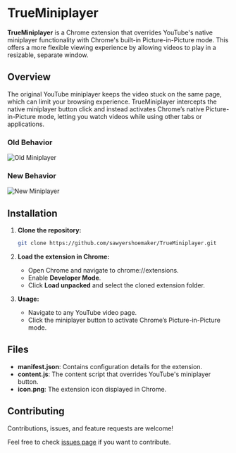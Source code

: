 # TrueMiniplayer

**TrueMiniplayer** is a Chrome extension that overrides YouTube's native miniplayer functionality with Chrome's built-in Picture-in-Picture mode. This offers a more flexible viewing experience by allowing videos to play in a resizable, separate window.

## Overview

The original YouTube miniplayer keeps the video stuck on the same page, which can limit your browsing experience. TrueMiniplayer intercepts the native miniplayer button click and instead activates Chrome’s native Picture-in-Picture mode, letting you watch videos while using other tabs or applications.

### Old Behavior
![Old Miniplayer](https://raw.githubusercontent.com/sawyershoemaker/true-miniplayer/demo/old_miniplayer.gif)

### New Behavior
![New Miniplayer](https://raw.githubusercontent.com/sawyershoemaker/true-miniplayer/demo/new_miniplayer.gif)

## Installation
1. **Clone the repository:**

   ```bash
   git clone https://github.com/sawyershoemaker/TrueMiniplayer.git
   
2. **Load the extension in Chrome:**
   - Open Chrome and navigate to chrome://extensions.
   - Enable **Developer Mode**.
   - Click **Load unpacked** and select the cloned extension folder.

4. **Usage:**
   - Navigate to any YouTube video page.
   - Click the miniplayer button to activate Chrome’s Picture-in-Picture mode.

## Files
- **manifest.json**: Contains configuration details for the extension.
- **content.js**: The content script that overrides YouTube's miniplayer button.
- **icon.png**: The extension icon displayed in Chrome.

## Contributing
Contributions, issues, and feature requests are welcome!  

Feel free to check [issues page](https://github.com/sawyershoemaker/true-miniplayer/issues) if you want to contribute.

